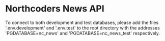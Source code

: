 # Northcoders News API

To connect to both development and test databases, please add the files '.env.development' and '.env.test' to the root directory with the addresses 'PGDATABASE=nc_news' and 'PGDATABASE=nc_news_test' respectively.